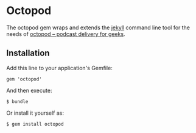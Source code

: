 # Octopod

The octopod gem wraps and extends the [jekyll](https://github.com/mojombo/jekyll) command line tool for the needs of [octopod – podcast delivery for geeks](https://github.com/pattex/octopod).

## Installation

Add this line to your application's Gemfile:

    gem 'octopod'

And then execute:

    $ bundle

Or install it yourself as:

    $ gem install octopod


